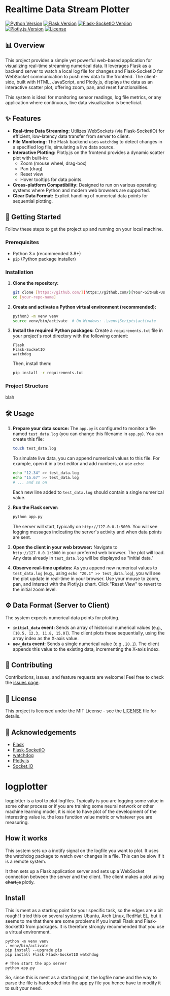 # Realtime Data Stream Plotter

[![Python Version](https://img.shields.io/badge/python-3.x-blue.svg)](https://www.python.org/)
[![Flask Version](https://img.shields.io/badge/flask-2.x-lightgrey.svg)](https://flask.palletsprojects.com/)
[![Flask-SocketIO Version](https://img.shields.io/badge/flask--socketio-5.x-orange.svg)](https://flask-socketio.readthedocs.io/)
[![Plotly.js Version](https://img.shields.io/badge/plotly.js-2.x-brightgreen.svg)](https://plotly.com/javascript/)
[![License](https://img.shields.io/badge/License-MIT-yellow.svg)](LICENSE)

## 📊 Overview

This project provides a simple yet powerful web-based application for visualizing real-time streaming numerical data. It leverages Flask as a backend server to watch a local log file for changes and Flask-SocketIO for WebSocket communication to push new data to the frontend. The client-side, built with HTML, JavaScript, and Plotly.js, displays the data as an interactive scatter plot, offering zoom, pan, and reset functionalities.

This system is ideal for monitoring sensor readings, log file metrics, or any application where continuous, live data visualization is beneficial.

## ✨ Features

* **Real-time Data Streaming:** Utilizes WebSockets (via Flask-SocketIO) for efficient, low-latency data transfer from server to client.
* **File Monitoring:** The Flask backend uses `watchdog` to detect changes in a specified log file, simulating a live data source.
* **Interactive Plotting:** Plotly.js on the frontend provides a dynamic scatter plot with built-in:
    * Zoom (mouse wheel, drag-box)
    * Pan (drag)
    * Reset view
    * Hover tooltips for data points.
* **Cross-platform Compatibility:** Designed to run on various operating systems where Python and modern web browsers are supported.
* **Clear Data Format:** Explicit handling of numerical data points for sequential plotting.

## 🚀 Getting Started

Follow these steps to get the project up and running on your local machine.

### Prerequisites

* Python 3.x (recommended 3.8+)
* `pip` (Python package installer)

### Installation

1.  **Clone the repository:**
    ```bash
    git clone [https://github.com/](https://github.com/)[Your-GitHub-Username]/[your-repo-name].git
    cd [your-repo-name]
    ```

2.  **Create and activate a Python virtual environment (recommended):**
    ```bash
    python3 -m venv venv
    source venv/bin/activate  # On Windows: .\venv\Scripts\activate
    ```

3.  **Install the required Python packages:**
    Create a `requirements.txt` file in your project's root directory with the following content:
    ```
    Flask
    Flask-SocketIO
    watchdog
    ```
    Then, install them:
    ```bash
    pip install -r requirements.txt
    ```

### Project Structure

blah

## 🛠️ Usage

1.  **Prepare your data source:**
    The `app.py` is configured to monitor a file named `test_data.log` (you can change this filename in `app.py`).
    You can create this file:
    ```bash
    touch test_data.log
    ```
    To simulate live data, you can append numerical values to this file. For example, open it in a text editor and add numbers, or use `echo`:
    ```bash
    echo "12.34" >> test_data.log
    echo "15.67" >> test_data.log
    # ... and so on
    ```
    Each new line added to `test_data.log` should contain a single numerical value.

2.  **Run the Flask server:**
    ```bash
    python app.py
    ```
    The server will start, typically on `http://127.0.0.1:5000`. You will see logging messages indicating the server's activity and when data points are sent.

3.  **Open the client in your web browser:**
    Navigate to `http://127.0.0.1:5000` in your preferred web browser.
    The plot will load. Any data already in `test_data.log` will be displayed as "initial data."

4.  **Observe real-time updates:**
    As you append new numerical values to `test_data.log` (e.g., using `echo "20.1" >> test_data.log`), you will see the plot update in real-time in your browser.
    Use your mouse to zoom, pan, and interact with the Plotly.js chart. Click "Reset View" to revert to the initial zoom level.

## ⚙️ Data Format (Server to Client)

The system expects numerical data points for plotting.

* **`initial_data` event:** Sends an array of historical numerical values (e.g., `[10.5, 12.3, 11.8, 15.0]`). The client plots these sequentially, using the array index as the X-axis value.
* **`new_data` event:** Sends a single numerical value (e.g., `20.1`). The client appends this value to the existing data, incrementing the X-axis index.

## 🤝 Contributing

Contributions, issues, and feature requests are welcome! Feel free to check the [issues page](https://github.com/[Your-GitHub-Username]/[your-repo-name]/issues).

## 📄 License

This project is licensed under the MIT License - see the [LICENSE](LICENSE) file for details.

## 🙏 Acknowledgements

* [Flask](https://flask.palletsprojects.com/)
* [Flask-SocketIO](https://flask-socketio.readthedocs.io/)
* [watchdog](https://python-watchdog.readthedocs.io/)
* [Plotly.js](https://plotly.com/javascript/)
* [Socket.IO](https://socket.io/)


# logplotter 

logplotter is a tool to plot logfiles. Typically is you are logging some value
in some other process or if you are training some neural network or other machine
learning model, it is nice to have plot of the development of the interesting value
ie. the loss function value metric or whatever you are measuring.

## How it works

This system sets up a inotify signal on the logfile you want to plot. It uses the watchdog
package to watch over changes in a file. This can be slow if it is a remote system.

It then sets up a Flask application server and sets up a WebSocket connection between the
server and the client. The client makes a plot using ~~chart.js~~ plotly.

## Install

This is ment as a starting point for your specific task, so the edges are a bit rough!
I tried this on several systems Ubuntu, Arch Linux, RedHat EL, but it seems to me that
there are some problems if you install Flask and Flask-SocketIO from packages. It is
therefore strongly recommended that you use a virtual environment.

```shell
python -m venv venv
. venv/bin/activate
pip install --upgrade pip
pip install Flask Flask-SocketIO watchdog

# Then start the app server
python app.py
```

So, since this is ment as a starting point, the logfile name and the way to parse the
file is hardcoded into the app.py file you hence have to modify it to suit your need.

